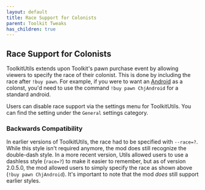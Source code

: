 ```yaml
---
layout: default
title: Race Support for Colonists
parent: Toolkit Tweaks
has_children: true
---
```


## Race Support for Colonists

ToolkitUtils extends upon Toolkit's pawn purchase event by allowing viewers
to specify the race of their colonist. This is done by including the race
after `!buy pawn`. For example, if you were to want an
[Android](https://steamcommunity.com/sharedfiles/filedetails/?id=1541064015)
as a colonst, you'd need to use the command `!buy pawn ChjAndroid` for a
standard android.

Users can disable race support via the settings menu for ToolkitUtils. You
can find the setting under the `General` settings category.

### Backwards Compatibility

In earlier versions of ToolkitUtils, the race had to be specified with
`--race=?`. While this style isn't required anymore, the mod does still
recognize the double-dash style. In a more recent version, Utils allowed
users to use a dashless style (`race=?`) to make it easier to remember,
but as of version 2.0.5.0, the mod allowed users to simply specify the
race as shown above (`!buy pawn ChjAndroid`). It's important to note that
the mod *does* still support earlier styles.
